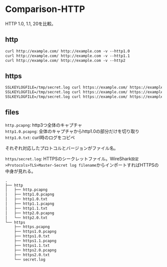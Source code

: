 # Comparison-HTTP

HTTP 1.0, 1.1, 20を比較。

## http

```txt
curl http://example.com/ http://example.com -v --http1.0
curl http://example.com/ http://example.com -v --http1.1
curl http://example.com/ http://example.com -v --http2
```

## https

```txt
SSLKEYLOGFILE=/tmp/secret.log curl https://example.com/ https://example.com -v --http1.0
SSLKEYLOGFILE=/tmp/secret.log curl https://example.com/ https://example.com -v --http1.1
SSLKEYLOGFILE=/tmp/secret.log curl https://example.com/ https://example.com -v --http2
```

## files

`http.pcapng`: http3つ全体のキャプチャ  
`http1.0.pcapng`: 全体のキャプチャからhttp1.0の部分だけを切り取り  
`http1.0.txt`: curl時のログをコピペ

それぞれ対応したプロトコルとバージョンがファイル名。

`https/secret.log`: HTTPSのシークレットファイル。WireShark`設定>Protocols>TLS>Master-Secret log filename`からインポートすればHTTPSの中身が見れる。

```txt
.
├── http
│   ├── http.pcapng
│   ├── http1.0.pcapng
│   ├── http1.0.txt
│   ├── http1.1.pcapng
│   ├── http1.1.txt
│   ├── http2.0.pcapng
│   └── http2.0.txt
└── https
    ├── https.pcapng
    ├── https1.0.pcapng
    ├── https1.0.txt
    ├── https1.1.pcapng
    ├── https1.1.txt
    ├── https2.0.pcapng
    ├── https2.0.txt
    └── secret.log
```
